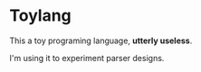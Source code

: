 # Toylang
This a toy programing language, **utterly useless**.

I'm using it to experiment parser designs.

